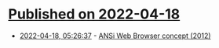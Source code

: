 # [Published on 2022-04-18](index.md)

* [2022-04-18, 05:26:37](https://news.ycombinator.com/item?id=31067713) - [ANSi Web Browser concept (2012)](https://www.cambus.net/ansi-web-browser-concept/)
